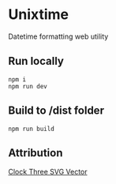 # Unixtime

Datetime formatting web utility

## Run locally

```
npm i
npm run dev
```

## Build to /dist folder

```
npm run build
```

## Attribution

[Clock Three SVG Vector](https://www.svgrepo.com/svg/532122/clock-three)
